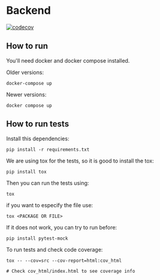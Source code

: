 # Backend

[![codecov](https://codecov.io/gh/tcc-fga-igor-paiva-thiago-lopes/backend/branch/main/graph/badge.svg?token=AsxWX0BLTY)](https://codecov.io/gh/tcc-fga-igor-paiva-thiago-lopes/backend)

## How to run

You'll need docker and docker compose installed.

Older versions:

```
docker-compose up
```

Newer versions:

```
docker compose up
```

## How to run tests

Install this dependencies:

```
pip install -r requirements.txt
```

We are using tox for the tests, so it is good to install the tox:

```
pip install tox
```

Then you can run the tests using:

```
tox
```

if you want to especify the file use:

```
tox <PACKAGE OR FILE>
```

If it does not work, you can try to run before:

```
pip install pytest-mock
```

To run tests and check code coverage:

```
tox -- --cov=src --cov-report=html:cov_html

# Check cov_html/index.html to see coverage info
```
